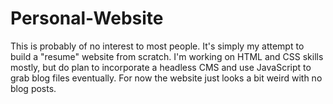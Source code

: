 # Personal-Website

This is probably of no interest to most people.  It's simply my attempt to build a "resume" website from scratch.
I'm working on HTML and CSS skills mostly, but do plan to incorporate a headless CMS and use JavaScript to grab
blog files eventually.  For now the website just looks a bit weird with no blog posts.
